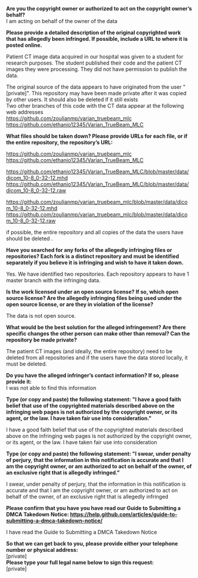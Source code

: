 **Are you the copyright owner or authorized to act on the copyright owner’s behalf?**   
I am acting on behalf of the owner of the data

**Please provide a detailed description of the original copyrighted work that has allegedly been infringed. If possible, include a URL to where it is posted online.**

Patient CT image data acquired in our hospital was given to a student for research purposes. The student published their code and the patient CT images they were processing. They did not have permission to publish the data.

The original source of the data appears to have originated from the user "[private]". This repository may have been made private after it was copied by other users. It should also be deleted if it still exists   
Two other branches of this code with the CT data appear at the following web addresses   
https://github.com/zoulianmp/varian_truebeam_mlc   
https://github.com/ethanio12345/Varian_TrueBeam_MLC

**What files should be taken down? Please provide URLs for each file, or if the entire repository, the repository’s URL:**

https://github.com/zoulianmp/varian_truebeam_mlc   
https://github.com/ethanio12345/Varian_TrueBeam_MLC

https://github.com/ethanio12345/Varian_TrueBeam_MLC/blob/master/data/dicom_10-8_0-32-12.mhd   
https://github.com/ethanio12345/Varian_TrueBeam_MLC/blob/master/data/dicom_10-8_0-32-12.raw

https://github.com/zoulianmp/varian_truebeam_mlc/blob/master/data/dicom_10-8_0-32-12.mhd   
https://github.com/zoulianmp/varian_truebeam_mlc/blob/master/data/dicom_10-8_0-32-12.raw

if possible, the entire repository and all copies of the data the users have should be deleted .

**Have you searched for any forks of the allegedly infringing files or repositories? Each fork is a distinct repository and must be identified separately if you believe it is infringing and wish to have it taken down.**

Yes. We have identified two repositories. Each repository appears to have 1 master branch with the infringing data.

**Is the work licensed under an open source license? If so, which open source license? Are the allegedly infringing files being used under the open source license, or are they in violation of the license?**

The data is not open source.

**What would be the best solution for the alleged infringement? Are there specific changes the other person can make other than removal? Can the repository be made private?**

The patient CT images (and ideally, the entire repository) need to be deleted from all repositories and if the users have the data stored locally, it must be deleted.

**Do you have the alleged infringer’s contact information? If so, please provide it:**   
I was not able to find this information

**Type (or copy and paste) the following statement: "I have a good faith belief that use of the copyrighted materials described above on the infringing web pages is not authorized by the copyright owner, or its agent, or the law. I have taken fair use into consideration."**

I have a good faith belief that use of the copyrighted materials described above on the infringing web pages is not authorized by the copyright owner, or its agent, or the law. I have taken fair use into consideration

**Type (or copy and paste) the following statement: "I swear, under penalty of perjury, that the information in this notification is accurate and that I am the copyright owner, or am authorized to act on behalf of the owner, of an exclusive right that is allegedly infringed."**

I swear, under penalty of perjury, that the information in this notification is accurate and that I am the copyright owner, or am authorized to act on behalf of the owner, of an exclusive right that is allegedly infringed

**Please confirm that you have you have read our Guide to Submitting a DMCA Takedown Notice: https://help.github.com/articles/guide-to-submitting-a-dmca-takedown-notice/**

I have read the Guide to Submitting a DMCA Takedown Notice

**So that we can get back to you, please provide either your telephone number or physical address:**   
[private]  
**Please type your full legal name below to sign this request:**   
[private]
